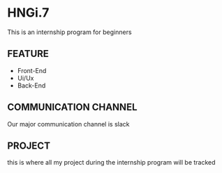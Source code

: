 # HNGi.7
This is an internship program for beginners 
## FEATURE
* Front-End
* Ui/Ux
* Back-End
## COMMUNICATION CHANNEL
Our major communication channel is slack
## PROJECT
this is where all my project during the internship program will be tracked

